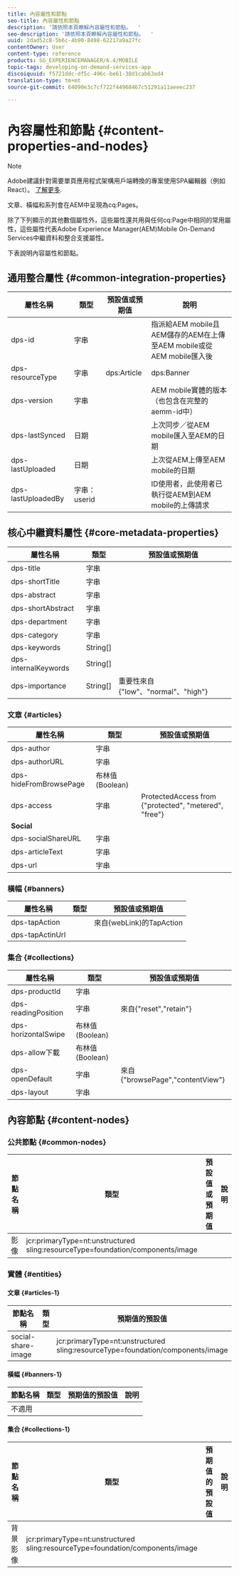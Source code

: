 ```yaml
---
title: 內容屬性和節點
seo-title: 內容屬性和節點
description: '請依照本頁瞭解內容屬性和節點。  '
seo-description: '請依照本頁瞭解內容屬性和節點。  '
uuid: 2dad52c8-5b6c-4b90-8498-62217a9a27fc
contentOwner: User
content-type: reference
products: SG_EXPERIENCEMANAGER/6.4/MOBILE
topic-tags: developing-on-demand-services-app
discoiquuid: f5721ddc-df5c-496c-be61-38d1cab63ad4
translation-type: tm+mt
source-git-commit: 64090e3c7cf722f44968467c51291a11aeeec237

---
```



# 內容屬性和節點 {#content-properties-and-nodes}

>[!NOTE]
>
>Adobe建議針對需要單頁應用程式架構用戶端轉換的專案使用SPA編輯器（例如React）。 [了解更多](/help/sites-developing/spa-overview.md).

文章、橫幅和系列會在AEM中呈現為cq:Pages。

除了下列顯示的其他數個屬性外，這些屬性還共用與任何cq:Page中相同的常用屬性，這些屬性代表Adobe Experience Manager(AEM)Mobile On-Demand Services中繼資料和整合支援屬性。

下表說明內容屬性和節點。

## 通用整合屬性 {#common-integration-properties}

| **屬性名稱** | **類型** | **預設值或預期值** | **說明** |
|---|---|---|---|
| dps-id | 字串 |  | 指派給AEM mobile且AEM儲存的AEM在上傳至AEM mobile或從AEM mobile匯入後 |
| dps-resourceType | 字串 | dps:Article | dps:Banner | dps:Collection | 實體類型屬性 |
| dps-version | 字串 |  | AEM mobile實體的版本（也包含在完整的aemm-id中） |
| dps-lastSynced | 日期 |  | 上次同步／從AEM mobile匯入至AEM的日期 |
| dps-lastUploaded | 日期 |  | 上次從AEM上傳至AEM mobile的日期 |
| dps-lastUploadedBy | 字串：userid |  | ID使用者，此使用者已執行從AEM到AEM mobile的上傳請求 |

## 核心中繼資料屬性 {#core-metadata-properties}

| 屬性名稱 | 類型 | 預設值或預期值 |
|--- |--- |--- |
| dps-title | 字串 |  |
| dps-shortTitle | 字串 |  |
| dps-abstract | 字串 |  |
| dps-shortAbstract | 字串 |  |
| dps-department | 字串 |  |
| dps-category | 字串 |  |
| dps-keywords | String[] |  |
| dps-internalKeywords | String[] |  |
| dps-importance | String[] | 重要性來自{&quot;low&quot;、&quot;normal&quot;、&quot;high&quot;} |

### 文章 {#articles}

| **屬性名稱** | **類型** | **預設值或預期值** |
|---|---|---|
| dps-author | 字串 |  |
| dps-authorURL | 字串 |  |
| dps-hideFromBrowsePage | 布林值 (Boolean) |  |
| dps-access | 字串 | ProtectedAccess from {&quot;protected&quot;, &quot;metered&quot;, &quot;free&quot;} |
| **Social** |  |  |
| dps-socialShareURL | 字串 |  |
| dps-articleText | 字串 |  |
| dps-url | 字串 |  |

### 橫幅 {#banners}

| **屬性名稱** | **類型** | **預設值或預期值** |
|---|---|---|
| dps-tapAction |  | 來自{webLink}的TapAction |
| dps-tapActinUrl |  |  |

### 集合 {#collections}

| 屬性名稱 | 類型 | 預設值或預期值 |
|--- |--- |--- |
| dps-productId | 字串 |  |
| dps-readingPosition | 字串 | 來自{&quot;reset&quot;,&quot;retain&quot;} |
| dps-horizontalSwipe | 布林值 (Boolean) |  |
| dps-allow下載 | 布林值 (Boolean) |  |
| dps-openDefault | 字串 | 來自{&quot;browsePage&quot;,&quot;contentView&quot;} |
| dps-layout | 字串 |  |

## 內容節點 {#content-nodes}

### 公共節點 {#common-nodes}

| 節點名稱 | 類型 | 預設值或預期值 | 說明 |
--- |--- |--- |--- |
| 影像 | jcr:primaryType=nt:unstructured <br> sling:resourceType=foundation/components/image |  |  |

### 實體 {#entities}

#### 文章 {#articles-1}

| 節點名稱 | 類型 | 預期值的預設值 | 說明 |
|--- |--- |--- |--- |
| social-share-image |  | jcr:primaryType=nt:unstructured <br> sling:resourceType=foundation/components/image |  |

#### 橫幅 {#banners-1}

| 節點名稱 | 類型 | 預期值的預設值 | 說明 |
|---|---|---|---|
| 不適用 |  |  |  |

#### 集合 {#collections-1}

| 節點名稱 | 類型 | 預期值的預設值 | 說明 |
|--- |--- |--- |--- |
| 背景影像 | jcr:primaryType=nt:unstructured <br> sling:resourceType=foundation/components/image |  |  |
